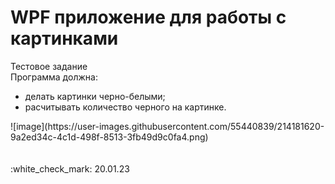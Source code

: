 # WPF приложение для работы с картинками
Тестовое задание <br>
Программа должна:
<ul> 
<li> делать картинки черно-белыми;
<li> расчитывать количество черного на картинке.
</ul> 
![image](https://user-images.githubusercontent.com/55440839/214181620-9a2ed34c-4c1d-498f-8513-3fb49d9c0fa4.png)
<br><br><br>
:white_check_mark: 20.01.23
